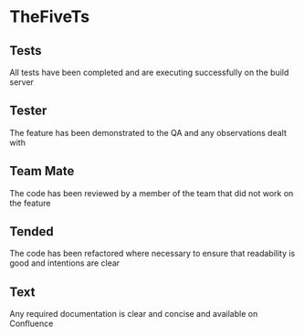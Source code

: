 # TheFiveTs

## Tests
All tests have been completed and are executing successfully on the build server
## Tester
The feature has been demonstrated to the QA and any observations dealt with
## Team Mate
The code has been reviewed by a member of the team that did not work on the feature
## Tended
The code has been refactored where necessary to ensure that readability is good and intentions are clear
## Text
Any required documentation is clear and concise and available on Confluence
